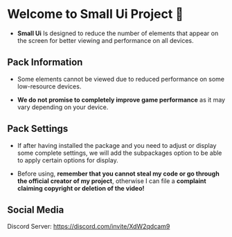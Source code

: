# Welcome to Small Ui Project 👋
- **Small Ui** Is designed to reduce the number of elements that appear on the screen for better viewing and performance on all devices.

## Pack Information
- Some elements cannot be viewed due to reduced performance on some low-resource devices.

- **We do not promise to completely improve game performance** as it may vary depending on your device.

## Pack Settings
- If after having installed the package and you need to adjust or display some complete settings, we will add the subpackages option to be able to apply certain options for display.

- Before using, **remember that you cannot steal my code or go through the official creator of my project**, otherwise I can file a **complaint claiming copyright or deletion of the video!**

## Social Media
Discord Server: https://discord.com/invite/XdW2qdcam9
